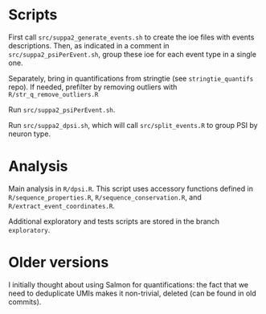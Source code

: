 # Scripts

First call `src/suppa2_generate_events.sh` to create the ioe files with events descriptions. Then, as indicated in a comment in `src/suppa2_psiPerEvent.sh`, group these ioe for each event type in a single one.

Separately, bring in quantifications from stringtie (see `stringtie_quantifs` repo). If needed, prefilter by removing outliers with `R/str_q_remove_outliers.R`

Run `src/suppa2_psiPerEvent.sh`.

Run `src/suppa2_dpsi.sh`, which will call `src/split_events.R` to group PSI by neuron type.


# Analysis

Main analysis in `R/dpsi.R`. This script uses accessory functions defined in `R/sequence_properties.R`, `R/sequence_conservation.R`, and `R/extract_event_coordinates.R`.

Additional exploratory and tests scripts are stored in the branch `exploratory`.


# Older versions

I initially thought about using Salmon for quantifications: the fact that we need to deduplicate UMIs makes it non-trivial, deleted (can be found in old commits).



